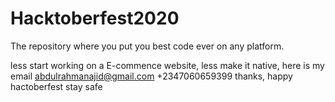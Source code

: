 # Hacktoberfest2020
The repository where you put you best code ever on any platform.


less start working on a E-commence website, less make it native, here is my email abdulrahmanajid@gmail.com +2347060659399 thanks, happy hactoberfest stay safe
